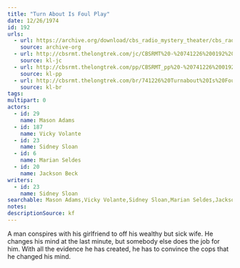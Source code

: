 ```yaml
---
title: "Turn About Is Foul Play"
date: 12/26/1974
id: 192
urls: 
  - url: https://archive.org/download/cbs_radio_mystery_theater/cbs_radio_mystery_theater-0151-0200.zip/cbs_radio_mystery_theater-0151-0200%2Fcbsrmt_0192_turnabout_is_foul_play.mp3
    source: archive-org
  - url: http://cbsrmt.thelongtrek.com/jc/CBSRMT%20-%20741226%200192%20Turnabout%20Is%20Foul%20Play%20vbr%20kb_jc.mp3
    source: kl-jc
  - url: http://cbsrmt.thelongtrek.com/pp/CBSRMT_pp%20-%20741226%200192%20Turn%20About%20Is%20Foul%20Play.mp3
    source: kl-pp
  - url: http://cbsrmt.thelongtrek.com/br/741226%20Turnabout%20Is%20Foul%20Play%20-%20WOR.mp3
    source: kl-br
tags: 
multipart: 0
actors:  
  - id: 29
    name: Mason Adams  
  - id: 187
    name: Vicky Volante  
  - id: 23
    name: Sidney Sloan  
  - id: 6
    name: Marian Seldes  
  - id: 20
    name: Jackson Beck
writers:  
  - id: 23
    name: Sidney Sloan
searchable: Mason Adams,Vicky Volante,Sidney Sloan,Marian Seldes,Jackson Beck Sidney Sloan
notes: 
descriptionSource: kf
---
```

A man conspires with his girlfriend to off his wealthy but sick wife. He changes his mind at the last minute, but somebody else does the job for him. With all the evidence he has created, he has to convince the cops that he changed his mind.
